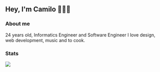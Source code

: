 ## Hey, I'm Camilo 👨🏻‍💻 

### About me
24 years old, Informatics Engineer and Software Engineer
I love design, web development, music and to cook.

### Stats
<a href="https://github.com/anuraghazra/github-readme-stats">
  <img align="center" src="https://github-readme-stats.vercel.app/api?username=camilovegag&show_icons=true&count_private=true&theme=dark" />
</a>
